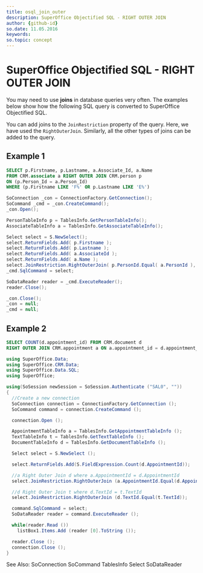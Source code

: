 ```yaml
---
title: osql_join_outer
description: SuperOffice Objectified SQL - RIGHT OUTER JOIN
author: {github-id}
so.date: 11.05.2016
keywords: 
so.topic: concept
---
```


# SuperOffice Objectified SQL - RIGHT OUTER JOIN

You may need to use **joins** in database queries very often. The examples below show how the following SQL query is converted to SuperOffice Objectified SQL.

You can add joins to the `JoinRestriction` property of the query. Here, we have used the `RightOuterJoin`. Similarly, all the other types of joins can be added to the query.

## Example 1

```SQL
SELECT p.Firstname, p.Lastname, a.Associate_Id, a.Name
FROM CRM.associate a RIGHT OUTER JOIN CRM.person p
ON (p.Person_Id = a.Person_Id)
WHERE (p.Firstname LIKE 'F%' OR p.Lastname LIKE 'E%')
```

```csharp
SoConnection _con = ConnectionFactory.GetConnection();
SoCommand _cmd = _con.CreateCommand();
_con.Open();

PersonTableInfo p = TablesInfo.GetPersonTableInfo();
AssociateTableInfo a = TablesInfo.GetAssociateTableInfo();

Select select = S.NewSelect();
select.ReturnFields.Add( p.Firstname );
select.ReturnFields.Add( p.Lastname );
select.ReturnFields.Add( a.AssociateId );
select.ReturnFields.Add( a.Name );
select.JoinRestriction.RightOuterJoin( p.PersonId.Equal( a.PersonId ), p.Firstname.Like("F%").Or(p.Lastname.Like("E%")) );
_cmd.SqlCommand = select;

SoDataReader reader = _cmd.ExecuteReader();
reader.Close();

_con.Close();
_con = null;
_cmd = null;
```

## Example 2

```SQL
SELECT COUNT(d.appointment_id) FROM CRM.document d
RIGHT OUTER JOIN CRM.appointment a ON a.appointment_id = d.appointment_id RIGHT OUTER JOIN CRM.text t ON d.text_id = t.text_id
```

```csharp
using SuperOffice.Data;
using SuperOffice.CRM.Data;
using SuperOffice.Data.SQL;
using SuperOffice;

using(SoSession newSession = SoSession.Authenticate ("SAL0", ""))
{
  //Create a new connection
  SoConnection connection = ConnectionFactory.GetConnection ();
  SoCommand command = connection.CreateCommand ();

  connection.Open ();

  AppointmentTableInfo a = TablesInfo.GetAppointmentTableInfo ();
  TextTableInfo t = TablesInfo.GetTextTableInfo ();
  DocumentTableInfo d = TablesInfo.GetDocumentTableInfo ();

  Select select = S.NewSelect ();

  select.ReturnFields.Add(S.FieldExpression.Count(d.AppointmentId));

  //a Right Outer Join d where a.AppointmentId = d.AppointmentId
  select.JoinRestriction.RightOuterJoin (a.AppointmentId.Equal(d.AppointmentId));

  //d Right Outer Join t where d.TextId = t.TextId
  select.JoinRestriction.RightOuterJoin (d.TextId.Equal(t.TextId));

  command.SqlCommand = select;
  SoDataReader reader = command.ExecuteReader ();

  while(reader.Read ())
    listBox1.Items.Add (reader [0].ToString ());

  reader.Close ();
  connection.Close ();
}
```

See Also: SoConnection SoCommand TablesInfo Select SoDataReader
